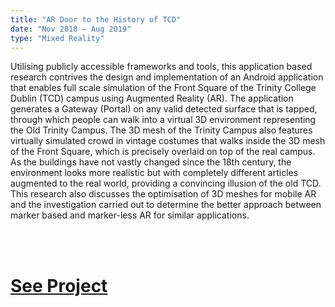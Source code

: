 ```yaml
---
title: "AR Door to the History of TCD"
date: "Nov 2018 – Aug 2019"
type: "Mixed Reality"
---
```


Utilising publicly accessible frameworks and tools, this application based research contrives the design and implementation of an Android application that enables full scale simulation of the Front Square of the Trinity College Dublin (TCD) campus using Augmented Reality (AR). The application generates a Gateway (Portal) on any valid detected surface that is tapped, through which people can walk into a virtual 3D environment representing the Old Trinity Campus. The 3D mesh of the Trinity Campus also features virtually simulated crowd in vintage costumes that walks inside the 3D mesh of the Front Square, which is precisely overlaid on top of the real campus. As the buildings have not vastly changed since the 18th century, the environment looks more realistic but with completely different articles augmented to the real world, providing a convincing illusion of the old TCD. This research also discusses the optimisation of 3D meshes for mobile AR and the investigation carried out to determine the better approach between marker based and marker-less AR for similar applications.

<br />
<br />

# [See Project](https://www.youtube.com/watch?v=Y1PGHveD86M&feature=emb_title)
